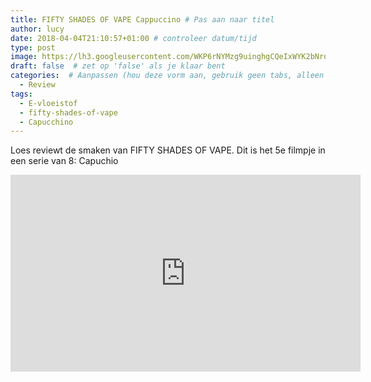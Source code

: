 ```yaml
---
title: FIFTY SHADES OF VAPE Cappuccino # Pas aan naar titel
author: lucy
date: 2018-04-04T21:10:57+01:00 # controleer datum/tijd
type: post
image: https://lh3.googleusercontent.com/WKP6rNYMzg9uinghgCQeIxWYK2bNrqVH8vRLe9SMVXDdPQXZeQX1-5Kiq0VGeFmm9jpZwSlqORLfatmW2fR2aVckbv1evq7tSZVWn6ANx0K7eP8qPay-wUtQbk57omTihyQLeJDGjx0IB6usdPmVyjTuUkJc5SUh4ITch0GYBobxG6VyBNT7pfDv5IHhcWmBNdkADGhzB4s72UPjgnDn0yJumlAxYbDqRMi3E_vKMr3nzw6gm87I5CIaMZDu6S-cO6t0sho3ZAK8GxAPtrbNYla2Ip9kblm8orrP2EWtbaB900GJyqAm49Szy4RjvMvEuzYPfdHIPYZbk-iL7GOnBUFn9p5BIaGpx8WXB0JcmXvpttH6TvOxUupguycpCz_8ga9iWQVZ3yrsClU3ulkBXD3maHfvt3xUva-ARSw7Jcm_YbdvD1qz77f1vexEh7cux6UaX-iwKgNmRP5hqQhTAoq-sS24HbtqD-xjEn0rXuhcvoBU36_bJKKqOtU4JnD1gssDaPMMMiweZywo3l7vo9NZR-uUbAFm2cWQSGBJaDS8-tZjBn62wbiGcCZN9R1ejCtYIgThtc1ImBaitkzPct37PUmpdPDJYeWmm3xfb1s5dCUUXYRkDs1qktDYO01PQtbIsO1UHXQPwrsqQZ_vfM4WESXc8tNM3g=w1634-h919-no
draft: false  # zet op 'false' als je klaar bent
categories:  # Aanpassen (hou deze vorm aan, gebruik geen tabs, alleen spaties)
  - Review
tags:
  - E-vloeistof
  - fifty-shades-of-vape
  - Capucchino
---
```


Loes reviewt de smaken van FIFTY SHADES OF VAPE. 
Dit is het 5e filmpje in een serie van 8: Capuchio

<iframe width="560" height="315" src="https://www.youtube.com/embed/e--q-C4BDzk" frameborder="0" allow="autoplay; encrypted-media" allowfullscreen></iframe>